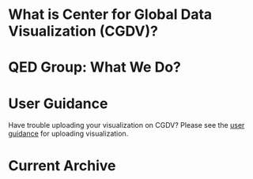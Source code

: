 # What is Center for Global Data Visualization (CGDV)?

# QED Group: What We Do?

# User Guidance

Have trouble uploading your visualization on CGDV? Please see the [user guidance](https://cgdv.github.io/userGuidance/) for uploading visualization. 

# Current Archive
